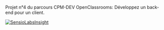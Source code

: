 Projet n°4 du parcours CPM-DEV OpenClassrooms: Développez un back-end pour un client.

[![SensioLabsInsight](https://insight.sensiolabs.com/projects/7fc88886-7a01-4669-9a54-1e333b05516c/big.png)](https://insight.sensiolabs.com/projects/7fc88886-7a01-4669-9a54-1e333b05516c)
